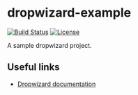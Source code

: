 # dropwizard-example
[![Build Status](https://travis-ci.org/rufer7/dropwizard-example.svg?branch=master)](https://travis-ci.org/rufer7/dropwizard-example)
[![License](https://img.shields.io/badge/license-Apache%20License%202.0-blue.svg)](https://github.com/rufer7/dropwizard-example/blob/master/LICENSE)

A sample dropwizard project.


## Useful links

* [Dropwizard documentation](http://flywaydb.org/documentation)


